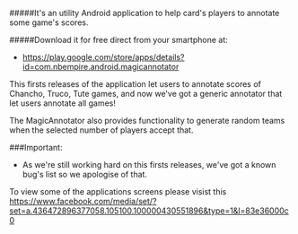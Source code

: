 #####It's an utility Android application to help card's players to annotate some game's scores.

#####Download it for free direct from your smartphone at:
* https://play.google.com/store/apps/details?id=com.nbempire.android.magicannotator

This firsts releases of the application let users to annotate scores of Chancho, Truco, Tute games, and now we've got a generic annotator that let users annotate all games!

The MagicAnnotator also provides functionality to generate random teams when the selected number of players accept that.

###Important:
* As we're still working hard on this firsts releases, we've got a known bug's list so we apologise of that.

To view some of the applications screens please visist this https://www.facebook.com/media/set/?set=a.436472896377058.105100.100000430551896&type=1&l=83e36000c0